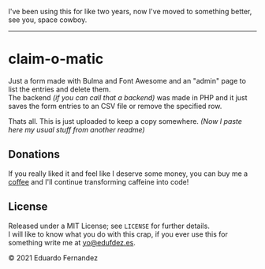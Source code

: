 I've been using this for like two years, now I've moved to something better, see you, space cowboy.
___
# claim-o-matic

Just a form made with Bulma and Font Awesome and an "admin" page to list the entries and delete them.  
The backend _(if you can call that a backend)_ was made in PHP and it just saves the form entries to an CSV file or remove the specified row.

Thats all. This is just uploaded to keep a copy somewhere. _(Now I paste here my usual stuff from another readme)_

## Donations
If you really liked it and feel like I deserve some money, you can buy me a [coffee](https://ko-fi.com/EduFdezSoy) and I'll continue transforming caffeine into code!  

## License  

Released under a MIT License; see `LICENSE` for further details.  
I will like to know what you do with this crap, if you ever use this for something write me at [yo@edufdez.es](mailto:yo@edufdez.es).

&copy; 2021 Eduardo Fernandez
